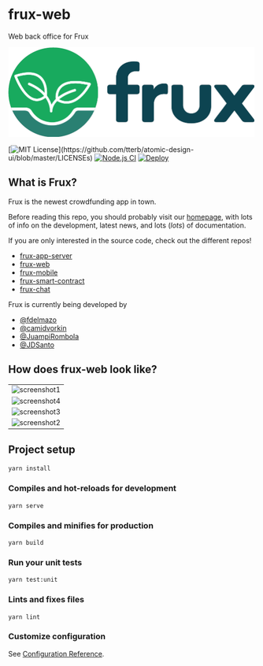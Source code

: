 # frux-web

Web back office for Frux

<a href="https://www.notion.so/fdelmazo/frux-efab2dee3dd74d52b2a57311a1891bd4"><img src="docs/logo.png" alt="Logo" width="500px"></a>

[![MIT License](https://img.shields.io/apm/l/atomic-design-ui.svg?)](https://github.com/tterb/atomic-design-ui/blob/master/LICENSEs)
[![Node.js CI](https://github.com/JuampiRombola/frux-web/actions/workflows/node.js.yml/badge.svg?branch=main)](https://github.com/JuampiRombola/frux-web/actions/workflows/node.js.yml)
[![Deploy](https://github.com/JuampiRombola/frux-web/actions/workflows/main.yml/badge.svg?branch=main)](https://github.com/JuampiRombola/frux-web/actions/workflows/main.yml)

## What is Frux?

Frux is the newest crowdfunding app in town.

Before reading this repo, you should probably visit our [homepage](https://www.notion.so/fdelmazo/frux-efab2dee3dd74d52b2a57311a1891bd4), with lots of info on the development, latest news, and lots (*lots*) of documentation. 

If you are only interested in the source code, check out the different repos!

- [frux-app-server](https://github.com/camidvorkin/frux-app-server)
- [frux-web](https://github.com/JuampiRombola/frux-web)
- [frux-mobile](https://github.com/FdelMazo/frux-mobile)
- [frux-smart-contract](https://github.com/JDSanto/frux-smart-contract)
- [frux-chat](https://github.com/JDSanto/frux-chat)

Frux is currently being developed by

- [@fdelmazo](https://www.github.com/FdelMazo)
- [@camidvorkin](https://www.github.com/camidvorkin)
- [@JuampiRombola](https://www.github.com/JuampiRombola)
- [@JDSanto](https://www.github.com/JDSanto)

## How does frux-web look like?

<table align="center">
    <tr><td><img src="https://user-images.githubusercontent.com/11811232/127417686-0d1316c2-caed-47b8-85b8-381e3c6b5d17.PNG" alt="screenshot1" max-height="500px"></td></tr>
    <tr><td><img src="https://user-images.githubusercontent.com/11811232/127417692-9a51d928-06ce-485b-bbe0-e50e8dde2c43.PNG" alt="screenshot4" max-height="500px"></td></tr>
    <tr><td><img src="https://user-images.githubusercontent.com/11811232/127417690-693fdbed-2bfb-4a24-81b2-ef4980b29614.PNG" alt="screenshot3" max-height="500px"></td></tr>
    <tr><td><img src="https://user-images.githubusercontent.com/11811232/127417688-aa82c9c5-db87-4671-b45a-f6c7f7d7fca9.PNG" alt="screenshot2" max-height="500px"></td></tr>
</table>

## Project setup
```
yarn install
```

### Compiles and hot-reloads for development
```
yarn serve
```

### Compiles and minifies for production
```
yarn build
```

### Run your unit tests
```
yarn test:unit
```

### Lints and fixes files
```
yarn lint
```

### Customize configuration
See [Configuration Reference](https://cli.vuejs.org/config/).
